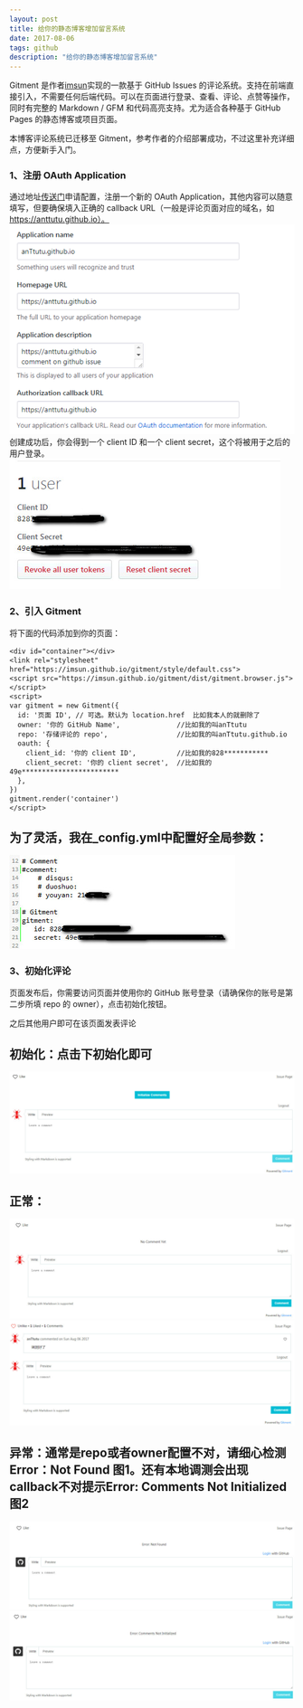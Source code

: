 ```yaml
---
layout: post
title: 给你的静态博客增加留言系统
date: 2017-08-06
tags: github 
description: "给你的静态博客增加留言系统"
---
```


Gitment 是作者<a href="https://imsun.net/posts/gitment-introduction/">imsun</a>实现的一款基于 GitHub Issues 的评论系统。支持在前端直接引入，不需要任何后端代码。可以在页面进行登录、查看、评论、点赞等操作，同时有完整的 Markdown / GFM 和代码高亮支持。尤为适合各种基于 GitHub Pages 的静态博客或项目页面。

本博客评论系统已迁移至 Gitment，参考作者的介绍部署成功，不过这里补充详细点，方便新手入门。

### 1、注册 OAuth Application

通过地址<a href="https://github.com/settings/applications/new">传送门</a>申请配置，注册一个新的 OAuth Application，其他内容可以随意填写，但要确保填入正确的 callback URL（一般是评论页面对应的域名，如 https://anttutu.github.io）。
![](/images/posts/gitment/OAuth.jpg)
创建成功后，你会得到一个 client ID 和一个 client secret，这个将被用于之后的用户登录。
![](/images/posts/gitment/id.jpg)

### 2、引入 Gitment

将下面的代码添加到你的页面：
```
<div id="container"></div>
<link rel="stylesheet" href="https://imsun.github.io/gitment/style/default.css">
<script src="https://imsun.github.io/gitment/dist/gitment.browser.js"></script>
<script>
var gitment = new Gitment({
  id: '页面 ID', // 可选。默认为 location.href  比如我本人的就删除了
  owner: '你的 GitHub Name',              //比如我的叫anTtutu
  repo: '存储评论的 repo',                 //比如我的叫anTtutu.github.io
  oauth: {
    client_id: '你的 client ID',          //比如我的828***********
    client_secret: '你的 client secret',  //比如我的49e************************
  },
})
gitment.render('container')
</script>
```

## 为了灵活，我在_config.yml中配置好全局参数：
![](/images/posts/gitment/config.jpg)

### 3、初始化评论

页面发布后，你需要访问页面并使用你的 GitHub 账号登录（请确保你的账号是第二步所填 repo 的 owner），点击初始化按钮。

之后其他用户即可在该页面发表评论

## 初始化：点击下初始化即可
![](/images/posts/gitment/init.jpg)

## 正常：
![](/images/posts/gitment/comment2.jpg) ![](/images/posts/gitment/comment.jpg) 

## 异常：通常是repo或者owner配置不对，请细心检测Error：Not Found  图1。还有本地调测会出现callback不对提示Error: Comments Not Initialized 图2
![](/images/posts/gitment/Error1.jpg) ![](/images/posts/gitment/Error3.jpg) 
